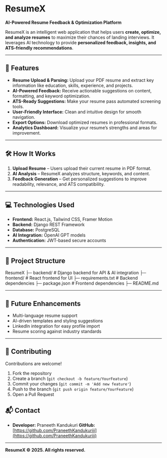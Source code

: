 # ResumeX

**AI-Powered Resume Feedback & Optimization Platform**

ResumeX is an intelligent web application that helps users **create, optimize, and analyze resumes** to maximize their chances of landing interviews. It leverages AI technology to provide **personalized feedback, insights, and ATS-friendly recommendations**.

---

## 🚀 Features

- **Resume Upload & Parsing:** Upload your PDF resume and extract key information like education, skills, experience, and projects.
- **AI-Powered Feedback:** Receive actionable suggestions on content, formatting, and keyword optimization.
- **ATS-Ready Suggestions:** Make your resume pass automated screening tools.
- **User-Friendly Interface:** Clean and intuitive design for smooth navigation.
- **Export Options:** Download optimized resumes in professional formats.
- **Analytics Dashboard:** Visualize your resume’s strengths and areas for improvement.

---

## 🛠 How It Works

1. **Upload Resume** – Users upload their current resume in PDF format.
2. **AI Analysis** – ResumeX analyzes structure, keywords, and content.
3. **Feedback Generation** – Get personalized suggestions to improve readability, relevance, and ATS compatibility.

---

## 💻 Technologies Used

- **Frontend:** React.js, Tailwind CSS, Framer Motion
- **Backend:** Django REST Framework
- **Database:** PostgreSQL
- **AI Integration:** OpenAI GPT models
- **Authentication:** JWT-based secure accounts

---

## 📂 Project Structure
ResumeX
├─ backend/ # Django backend for API & AI integration
├─ frontend/ # React frontend for UI
├─ requirements.txt # Backend dependencies
├─ package.json # Frontend dependencies
├─ README.md


---

## 🌟 Future Enhancements

- Multi-language resume support
- AI-driven templates and styling suggestions
- LinkedIn integration for easy profile import
- Resume scoring against industry standards

---

## 🤝 Contributing

Contributions are welcome!

1. Fork the repository
2. Create a branch (`git checkout -b feature/YourFeature`)
3. Commit your changes (`git commit -m 'Add new feature'`)
4. Push to the branch (`git push origin feature/YourFeature`)
5. Open a Pull Request

## 📬 Contact

- **Developer:** Praneeth Kandukuri
**GitHub:** [https://github.com/PraneethKandukuriii](https://github.com/PraneethKandukuriii)


---

**ResumeX © 2025. All rights reserved.**

